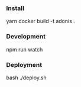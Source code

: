 ### Install
yarn
docker build -t adonis .

### Development
npm run watch

### Deployment
bash ./deploy.sh